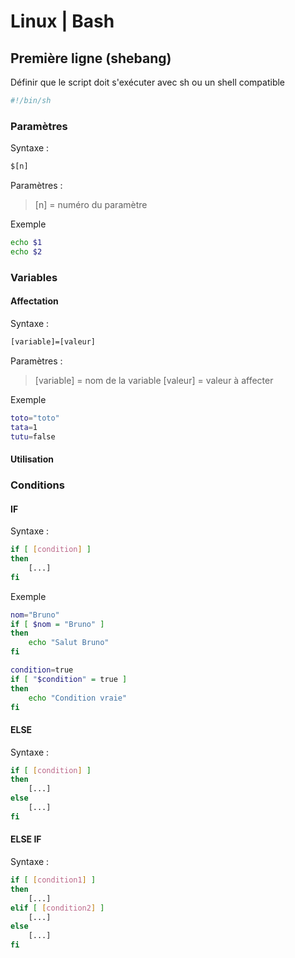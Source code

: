 # Linux | Bash

## Première ligne (shebang)

Définir que le script doit s'exécuter avec sh ou un shell compatible

```bash
#!/bin/sh
```

### Paramètres

Syntaxe :

```bash
$[n]
```

Paramètres :
>[n] = numéro du paramètre

Exemple

```bash
echo $1
echo $2
```

### Variables

#### Affectation

Syntaxe :

```bash
[variable]=[valeur]
```

Paramètres :
>[variable] = nom de la variable
[valeur] = valeur à affecter

Exemple

```bash
toto="toto"
tata=1
tutu=false
```

#### Utilisation
### Conditions

#### IF

Syntaxe :

```bash
if [ [condition] ]
then
    [...]
fi
```

Exemple

```bash
nom="Bruno"
if [ $nom = "Bruno" ]
then
    echo "Salut Bruno"
fi

condition=true
if [ "$condition" = true ]
then
    echo "Condition vraie"
fi
```

#### ELSE

Syntaxe :

```bash
if [ [condition] ]
then
    [...]
else
    [...]
fi
```

#### ELSE IF

Syntaxe :

```bash
if [ [condition1] ]
then
    [...]
elif [ [condition2] ]
    [...]
else
    [...]
fi
```


